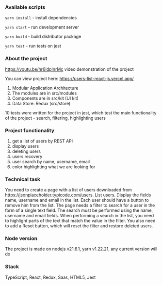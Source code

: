### Available scripts

`yarn install` - install dependencies

`yarn start` - run development server

`yarn build` - build distributor package

`yarn test` - run tests on jest

### About the project

https://youtu.be/hr6IdpInrMc video demonstration of the project

You can view project here: https://users-list-react-js.vercel.app/

1) Modular Application Architecture
2) The modules are in src/modules
3) Components are in src/kit (UI kit)
4) Data Store: Redux (src/store)

10 tests were written for the project in jest, which test the main functionality of the project - search, filtering, highlighting users

### Project functionality

1) get a list of users by REST API
2) display users
3) deleting users
4) users recovery
5) user search by name, username, email
6) color highlighting what we are looking for

### Technical task

You need to create a page with a list of users downloaded from https://jsonplaceholder.typicode.com/users. List users. Display the fields name, username and email in the list. Each user should have a button to remove him from the list. The page needs a filter to search for a user in the form of a single text field. The search must be performed using the name, username and email fields. When performing a search in the list, you need to highlight parts of the text that match the value in the filter. You also need to add a Reset button, which will reset the filter and restore deleted users.

### Node version

The project is made on nodejs v21.6.1, yarn v1.22.21, any current version will do

### Stack

TypeScript, React, Redux, Saas, HTML5, Jest
